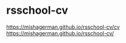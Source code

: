 # rsschool-cv
https://mishagerman.github.io/rsschool-cv/cv
https://mishagerman.github.io/rsschool-cv/